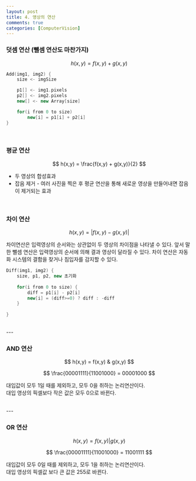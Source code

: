 ```yaml
---
layout: post
title: 4. 영상의 연산
comments: true
categories: [ComputerVision]
---
```


### 덧셈 연산 (뺄셈 연산도 마찬가지)

$$ 
h(x,y) = f(x,y) + g(x,y)
$$

~~~c++
Add(img1, img2) {
    size <- imgSize

    p1[] <- img1.pixels
    p2[] <- img2.pixels
    new[] <- new Array[size]

    for(i from 0 to size)
        new[i] = p1[i] + p2[i]
}
~~~

<br/>

### 평균 연산

$$ 
h(x,y) = \frac{f(x,y) + g(x,y)}{2}
$$

* 두 영상의 합성효과
* 잡음 제거 - 여러 사진을 찍은 후 평균 연산을 통해 새로운 영상을 만들어내면 잡음이 제거되는 효과

<br/>

### 차이 연산
$$
h(x,y) = |f(x,y) - g(x,y)|
$$

차이연산은 입력영상의 순서와는 상관없이 두 영상의 차이점을 나타낼 수 있다. 앞서 말한 뺄셈 연산은 입력영상의 순서에 의해 결과 영상이 달라질 수 있다. 차이 연산은 자동화 시스템의 결함을 찾거나 침입자를 감지할 수 있다.

~~~c++
Diff(img1, img2) {
    size, p1, p2, new 초기화
    
    for(i from 0 to size) {
        diff = p1[i] - p2[i]
        new[i] = (diff>=0) ? diff : -diff
    }
        
}
~~~

<br>
---
<br>

### AND 연산

$$
    h(x,y) = f(x,y) & g(x,y)
$$

$$
    \frac{00001111}{11001000} = 00001000
$$

대입값이 모두 1일 때를 제외하고, 모두 0을 취하는 논리연산이다. <br>
대입 영상의 픽셀보다 작은 값은 모두 0으로 바뀐다.


<br>
---
<br>

### OR 연산

$$
    h(x,y) = f(x,y) | g(x,y)
$$

$$
    \frac{00001111}{11001000} = 11001111
$$

대입값이 모두 0일 때를 제외하고, 모두 1을 취하는 논리연산이다. <br>
대입 영상의 픽셀값 보다 큰 값은 255로 바뀐다.


